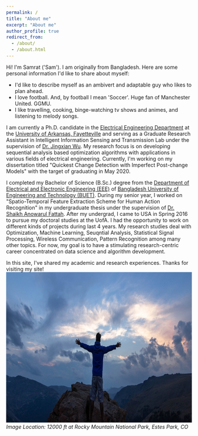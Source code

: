 ```yaml
---
permalink: /
title: "About me"
excerpt: "About me"
author_profile: true
redirect_from: 
  - /about/
  - /about.html
---
```


Hi! I'm Samrat ('Sam'). I am originally from Bangladesh. Here are some personal information I'd like to share about myself:
- I'd like to describe myself as an ambivert and adaptable guy who likes to plan ahead. 
- I love football. And, by football I mean 'Soccer'. Huge fan of Manchester United. GGMU.
- I like travelling, cooking, binge-watching tv shows and animes, and listening to melody songs.

I am currently a Ph.D. candidate in the [Electrical Engineering Department](https://electrical-engineering.uark.edu/) at the [University of Arkansas, Fayetteville](http://www.uark.edu/) and serving as a Graduate Research Assistant in Intelligent Information Sensing and Transmission Lab under the supervision of [Dr. Jingxian Wu](https://wuj.hosted.uark.edu/). My research focus is on developing sequential analysis based optimization algorithms with applications in various fields of electrical engineering. Currently, I'm working on my dissertation titled "Quickest Change Detection with Imperfect Post-change Models" with the target of graduating in May 2020.

I completed my Bachelor of Science (B.Sc.) degree from the [Department of Electrical and Electronic Engineering (EEE)](http://eee.buet.ac.bd/) of [Bangladesh University of Engineering and Technology (BUET)](https://www.buet.ac.bd/web/). During my senior year, I worked on "Spatio-Temporal Feature Extraction Scheme for Human Action Recognition" in my undergraduate thesis under the supervision of [Dr. Shaikh Anowarul Fattah](https://sites.google.com/site/drshaikhfattah/). After my undergrad, I came to USA in Spring 2016 to pursue my doctoral studies at the UofA. I had the opportunity to work on different kinds of projects during last 4 years. My research studies deal with Optimization, Machine Learning, Seuqntial Analysis, Statistical Signal Processing, Wireless Communication, Pattern Recognition among many other topics. For now, my goal is to have a stimulating research-centric career concentrated on data science and algorithm development. 

In this site, I've shared my academic and research experiences. Thanks for visiting my site!
<img src='/images/colorado_mountaintop.jpg' width="972" height="409">
*Image Location: 12000 ft at Rocky Mountain National Park, Estes Park, CO*
